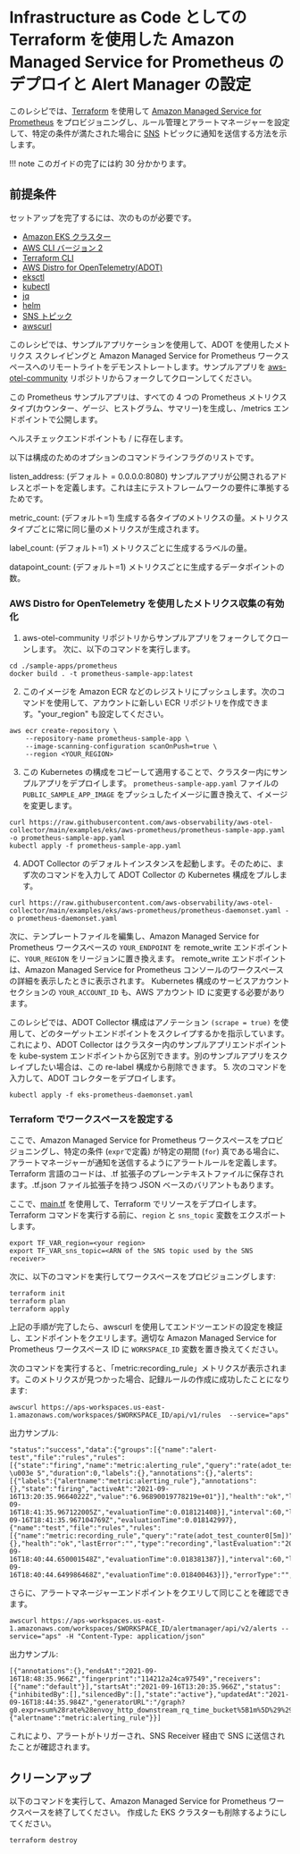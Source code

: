# Infrastructure as Code としての Terraform を使用した Amazon Managed Service for Prometheus のデプロイと Alert Manager の設定

このレシピでは、[Terraform](https://www.terraform.io/) を使用して [Amazon Managed Service for Prometheus](https://aws.amazon.com/prometheus/) をプロビジョニングし、ルール管理とアラートマネージャーを設定して、特定の条件が満たされた場合に [SNS](https://docs.aws.amazon.com/sns/) トピックに通知を送信する方法を示します。


!!! note
    このガイドの完了には約 30 分かかります。

## 前提条件

セットアップを完了するには、次のものが必要です。

* [Amazon EKS クラスター](https://docs.aws.amazon.com/ja_jp/eks/latest/userguide/create-cluster.html)
* [AWS CLI バージョン 2](https://docs.aws.amazon.com/ja_jp/cli/latest/userguide/install-cliv2.html)
* [Terraform CLI](https://www.terraform.io/downloads)
* [AWS Distro for OpenTelemetry(ADOT)](https://aws-otel.github.io/)
* [eksctl](https://eksctl.io/)
* [kubectl](https://docs.aws.amazon.com/ja_jp/eks/latest/userguide/install-kubectl.html)
* [jq](https://stedolan.github.io/jq/download/)
* [helm](https://helm.sh/)
* [SNS トピック](https://docs.aws.amazon.com/ja_jp/sns/latest/dg/sns-create-topic.html)
* [awscurl](https://github.com/okigan/awscurl)

このレシピでは、サンプルアプリケーションを使用して、ADOT を使用したメトリクス スクレイピングと Amazon Managed Service for Prometheus ワークスペースへのリモートライトをデモンストレートします。サンプルアプリを [aws-otel-community](https://github.com/aws-observability/aws-otel-community) リポジトリからフォークしてクローンしてください。

この Prometheus サンプルアプリは、すべての 4 つの Prometheus メトリクスタイプ(カウンター、ゲージ、ヒストグラム、サマリー)を生成し、/metrics エンドポイントで公開します。

ヘルスチェックエンドポイントも / に存在します。

以下は構成のためのオプションのコマンドラインフラグのリストです。

listen_address: (デフォルト = 0.0.0.0:8080) サンプルアプリが公開されるアドレスとポートを定義します。これは主にテストフレームワークの要件に準拠するためです。

metric_count: (デフォルト=1) 生成する各タイプのメトリクスの量。メトリクスタイプごとに常に同じ量のメトリクスが生成されます。

label_count: (デフォルト=1) メトリクスごとに生成するラベルの量。


datapoint_count: (デフォルト=1) メトリクスごとに生成するデータポイントの数。

### AWS Distro for OpenTelemetry を使用したメトリクス収集の有効化
1. aws-otel-community リポジトリからサンプルアプリをフォークしてクローンします。
次に、以下のコマンドを実行します。

```
cd ./sample-apps/prometheus
docker build . -t prometheus-sample-app:latest
```
2. このイメージを Amazon ECR などのレジストリにプッシュします。次のコマンドを使用して、アカウントに新しい ECR リポジトリを作成できます。"your_region" も設定してください。

```
aws ecr create-repository \
    --repository-name prometheus-sample-app \
    --image-scanning-configuration scanOnPush=true \
    --region <YOUR_REGION>
```
3. この Kubernetes の構成をコピーして適用することで、クラスター内にサンプルアプリをデプロイします。 `prometheus-sample-app.yaml` ファイルの `PUBLIC_SAMPLE_APP_IMAGE` をプッシュしたイメージに置き換えて、イメージを変更します。

```
curl https://raw.githubusercontent.com/aws-observability/aws-otel-collector/main/examples/eks/aws-prometheus/prometheus-sample-app.yaml -o prometheus-sample-app.yaml
kubectl apply -f prometheus-sample-app.yaml
```
4. ADOT Collector のデフォルトインスタンスを起動します。そのために、まず次のコマンドを入力して ADOT Collector の Kubernetes 構成をプルします。

```
curl https://raw.githubusercontent.com/aws-observability/aws-otel-collector/main/examples/eks/aws-prometheus/prometheus-daemonset.yaml -o prometheus-daemonset.yaml
```
次に、テンプレートファイルを編集し、Amazon Managed Service for Prometheus ワークスペースの `YOUR_ENDPOINT` を remote_write エンドポイントに、`YOUR_REGION` をリージョンに置き換えます。
remote_write エンドポイントは、Amazon Managed Service for Prometheus コンソールのワークスペースの詳細を表示したときに表示されます。
Kubernetes 構成のサービスアカウントセクションの `YOUR_ACCOUNT_ID` も、AWS アカウント ID に変更する必要があります。

このレシピでは、ADOT Collector 構成はアノテーション `(scrape = true)` を使用して、どのターゲットエンドポイントをスクレイプするかを指示しています。これにより、ADOT Collector はクラスター内のサンプルアプリエンドポイントを kube-system エンドポイントから区別できます。別のサンプルアプリをスクレイプしたい場合は、この re-label 構成から削除できます。
5. 次のコマンドを入力して、ADOT コレクターをデプロイします。
```
kubectl apply -f eks-prometheus-daemonset.yaml
```


### Terraform でワークスペースを設定する

ここで、Amazon Managed Service for Prometheus ワークスペースをプロビジョニングし、特定の条件 (```expr```で定義) が特定の期間 (```for```) 真である場合に、アラートマネージャーが通知を送信するようにアラートルールを定義します。Terraform 言語のコードは、.tf 拡張子のプレーンテキストファイルに保存されます。.tf.json ファイル拡張子を持つ JSON ベースのバリアントもあります。

ここで、[main.tf](./amp-alertmanager-terraform/main.tf) を使用して、Terraform でリソースをデプロイします。Terraform コマンドを実行する前に、`region` と `sns_topic` 変数をエクスポートします。

```
export TF_VAR_region=<your region>
export TF_VAR_sns_topic=<ARN of the SNS topic used by the SNS receiver>
```

次に、以下のコマンドを実行してワークスペースをプロビジョニングします:

```
terraform init
terraform plan
terraform apply
```

上記の手順が完了したら、awscurl を使用してエンドツーエンドの設定を検証し、エンドポイントをクエリします。適切な Amazon Managed Service for Prometheus ワークスペース ID に `WORKSPACE_ID` 変数を置き換えてください。

次のコマンドを実行すると、「metric:recording_rule」メトリクスが表示されます。このメトリクスが見つかった場合、記録ルールの作成に成功したことになります:

```
awscurl https://aps-workspaces.us-east-1.amazonaws.com/workspaces/$WORKSPACE_ID/api/v1/rules  --service="aps"
```

出力サンプル:
```
"status":"success","data":{"groups":[{"name":"alert-test","file":"rules","rules":[{"state":"firing","name":"metric:alerting_rule","query":"rate(adot_test_counter0[5m]) \u003e 5","duration":0,"labels":{},"annotations":{},"alerts":[{"labels":{"alertname":"metric:alerting_rule"},"annotations":{},"state":"firing","activeAt":"2021-09-16T13:20:35.9664022Z","value":"6.96890019778219e+01"}],"health":"ok","lastError":"","type":"alerting","lastEvaluation":"2021-09-16T18:41:35.967122005Z","evaluationTime":0.018121408}],"interval":60,"lastEvaluation":"2021-09-16T18:41:35.967104769Z","evaluationTime":0.018142997},{"name":"test","file":"rules","rules":[{"name":"metric:recording_rule","query":"rate(adot_test_counter0[5m])","labels":{},"health":"ok","lastError":"","type":"recording","lastEvaluation":"2021-09-16T18:40:44.650001548Z","evaluationTime":0.018381387}],"interval":60,"lastEvaluation":"2021-09-16T18:40:44.649986468Z","evaluationTime":0.018400463}]},"errorType":"","error":""}
```

さらに、アラートマネージャーエンドポイントをクエリして同じことを確認できます。
```
awscurl https://aps-workspaces.us-east-1.amazonaws.com/workspaces/$WORKSPACE_ID/alertmanager/api/v2/alerts --service="aps" -H "Content-Type: application/json"
```

出力サンプル:
```
[{"annotations":{},"endsAt":"2021-09-16T18:48:35.966Z","fingerprint":"114212a24ca97549","receivers":[{"name":"default"}],"startsAt":"2021-09-16T13:20:35.966Z","status":{"inhibitedBy":[],"silencedBy":[],"state":"active"},"updatedAt":"2021-09-16T18:44:35.984Z","generatorURL":"/graph?g0.expr=sum%28rate%28envoy_http_downstream_rq_time_bucket%5B1m%5D%29%29+%3E+5\u0026g0.tab=1","labels":{"alertname":"metric:alerting_rule"}}]
```
これにより、アラートがトリガーされ、SNS Receiver 経由で SNS に送信されたことが確認されます。


## クリーンアップ

以下のコマンドを実行して、Amazon Managed Service for Prometheus ワークスペースを終了してください。
作成した EKS クラスターも削除するようにしてください。


```
terraform destroy
```
